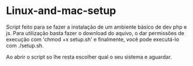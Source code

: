 # Linux-and-mac-setup

  Script feito para se fazer a instalação de um ambiente básico de dev php e js. Para utilização basta fazer o download do aquivo, o dar permissões de execução com 'chmod +x setup.sh' e finalmente, você pode executá-lo com ./setup.sh.
  
  Ao abrir o script so lhe resta escolher qual o seu sistema e aguardar.
